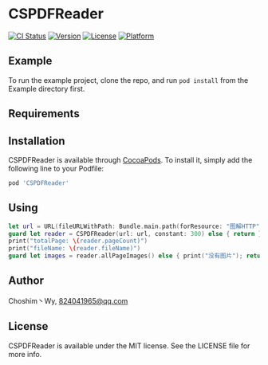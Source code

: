 # CSPDFReader

[![CI Status](https://img.shields.io/travis/WeiRuJian/CSPDFReader.svg?style=flat)](https://travis-ci.org/WeiRuJian/CSPDFReader)
[![Version](https://img.shields.io/cocoapods/v/CSPDFReader.svg?style=flat)](https://cocoapods.org/pods/CSPDFReader)
[![License](https://img.shields.io/cocoapods/l/CSPDFReader.svg?style=flat)](https://cocoapods.org/pods/CSPDFReader)
[![Platform](https://img.shields.io/cocoapods/p/CSPDFReader.svg?style=flat)](https://cocoapods.org/pods/CSPDFReader)

## Example

To run the example project, clone the repo, and run `pod install` from the Example directory first.

## Requirements

## Installation

CSPDFReader is available through [CocoaPods](https://cocoapods.org). To install
it, simply add the following line to your Podfile:

```ruby
pod 'CSPDFReader'
```

## Using
```Swift
let url = URL(fileURLWithPath: Bundle.main.path(forResource: "图解HTTP", ofType: "pdf")!)
guard let reader = CSPDFReader(url: url, constant: 300) else { return }
print("totalPage: \(reader.pageCount)")
print("fileName: \(reader.fileName)")
guard let images = reader.allPageImages() else { print("没有图片"); return }
```

## Author

Choshim丶Wy, 824041965@qq.com

## License

CSPDFReader is available under the MIT license. See the LICENSE file for more info.
